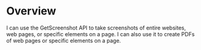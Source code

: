 # Overview

I can use the GetScreenshot API to take screenshots of entire websites, web
pages, or specific elements on a page. I can also use it to create PDFs of web
pages or specific elements on a page.
